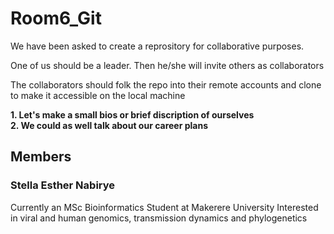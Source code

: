# Room6_Git

We have been asked to create a reprository for collaborative purposes.

One of us should be a leader. Then he/she will invite others as collaborators

The collaborators should folk the repo into their remote accounts and clone to make it accessible on the local machine
 
**1. Let's make a small bios or brief discription of ourselves**<br>
**2. We could as well talk about our career plans**

## Members

### Stella Esther Nabirye

Currently an MSc Bioinformatics Student at Makerere University
Interested in viral and human genomics, transmission dynamics and phylogenetics

